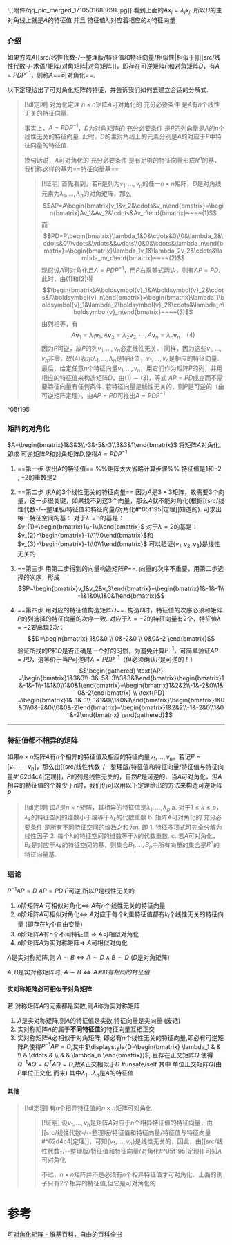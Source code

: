 


![[附件/qq_pic_merged_1710501683691.jpg]]
看到上面的$Ax_{i}=\lambda_{i}x_{i}$, 所以$D$的主对角线上就是$A$的特征值
并且 特征值$\lambda_{i}$对应着相应的$x_{i}$特征向量

### 介绍
如果方阵$A$[[src/线性代数-/--整理版/特征值和特征向量/相似性|相似于]][[src/线性代数-/-术语/矩阵/对角矩阵|对角矩阵]]，即存在可逆矩阵$P$和对角矩阵$D$，有$A=PDP^{-1}$，则称$A$==可对角化==.

以下定理给出了可对角化矩阵的特征，并告诉我们如何去建立合适的分解式.

> [!dl定理] 对角化定理
> $n\times n$矩阵$A$可对角化的 充分必要条件 是$A$有$n$个线性无关的特征向量.
> 
> 事实上，$A=PDP^{-1}$，$D$为对角矩阵的 充分必要条件 是$P$的列向量是$A$的$n$个线性无关的特征向量.
> 此时，$D$的主对角线上的元素分别是$A$的对应于$P$中特征向量的特征值.
> 
> 换句话说，$A$可对角化的 充分必要条件 是有足够的特征向量形成$R^{n}$的基，我们称这样的基为==特征向量基==
> > [!证明] 
> > 首先看到，若$P$是列为$v_1,\dots,v_{n}$的任一$n\times n$矩阵，$D$是对角线元素为$\lambda_{1},\dots,\lambda_n$的对角矩阵，那么
$$AP=A\begin{bmatrix}v_1&v_2&\cdots&v_n\end{bmatrix}=\begin{bmatrix}Av_1&Av_2&\cdots&Av_n\end{bmatrix}~~~~(1)$$
而
$$PD=P\begin{bmatrix}\lambda_1&0&\cdots&0\\0&\lambda_2&\cdots&0\\\vdots&\vdots&&\vdots\\0&0&\cdots&\lambda_n\end{bmatrix}=\begin{bmatrix}\lambda_1v_1&\lambda_2v_2&\cdots&\lambda_nv_n\end{bmatrix}~~~~(2)$$
现假设$A$可对角化且$A=PDP^{-1}$，用$P$右乘等式两边，则有$AP=PD$. 此时，由$(1)$和$(2)$得
$$\begin{bmatrix}A\boldsymbol{v}_1&A\boldsymbol{v}_2&\cdots&A\boldsymbol{v}_n\end{bmatrix}=\begin{bmatrix}\lambda_1\boldsymbol{v}_1&\lambda_2\boldsymbol{v}_2&\cdots&\lambda_n\boldsymbol{v}_n\end{bmatrix}~~~~(3)$$
由列相等，有
$$A\boldsymbol{v}_1=\lambda_1\boldsymbol{v}_1,A\boldsymbol{v}_2=\lambda_2\boldsymbol{v}_2,\cdots,A\boldsymbol{v}_n=\lambda_n\boldsymbol{v}_n~~~~(4)$$
因为$P$可逆，故$P$的列$v_1,\dots,v_{n}$必定线性无关．
同样，因为这些$v_1,\dots,v_{n}$非零，故$(4)$表示$\lambda_{1},\dots,\lambda_n$是特征值，$v_1,\dots,v_{n}$是相应的特征向量. 
最后，给定任意$n$个特征向量$v_1,\dots,v_{n}$，用它们作为矩阵$P$的列，并用相应的特征值来构造矩阵$D$，由$(1)\sim(3)$，等式 $AP=PD$成立而不需要特征向量有任何条件. 
若特征向量是线性无关的，则$P$是可逆的（由可逆矩阵定理），由$AP=PD$可推出$A=PDP^{-1}$

^05f195


### 矩阵的对角化 

$A=\begin{bmatrix}1&3&3\\-3&-5&-3\\3&3&1\end{bmatrix}$
将矩阵$A$对角化, 即求 可逆矩阵$P$和对角矩阵$D$,使得$A=PDP^{-1}$

1. ==第一步 求出A的特征值==
%%矩阵太大省略计算步骤%%
特征值是$1$和$-2$ , $-2$的重数是$2$

2. ==第二步 求A的3个线性无关的特征向量==
因为$A$是$3\times3$矩阵，故需要$3$个向量，这一步很关键，如果找不到这$3$个向量，那么$A$就不能对角化(根据[[src/线性代数-/--整理版/特征值和特征向量/对角化#^05f195|定理]]知道的).
可求出每一特征空间的基：
对于$λ=1$的基是：$v_{1}=\begin{bmatrix}1\\-1\\1\end{bmatrix}$
对于$λ=2$的基是：$v_{2}=\begin{bmatrix}-1\\1\\0\end{bmatrix}$和$v_{3}=\begin{bmatrix}-1\\0\\1\end{bmatrix}$
可以验证$\{v_{1},v_{2},v_{3}\}$是线性无关的

3. ==第三步 用第二步得到的向量构造矩阵$P$==.
向量的次序不重要，用第二步选择的次序，形成$$P=\begin{bmatrix}v_1&v_2&v_3\end{bmatrix}=\begin{bmatrix}1&-1&-1\\-1&1&0\\1&0&1\end{bmatrix}$$
4. ==第四步 用对应的特征值构造矩阵$D$==.
构造$D$时，特征值的次序必须和矩阵$P$的列选择的特征向量的次序一致. 对应于$λ=-2$的特征向量有$2$个，特征值$\lambda=-2$要出现$2$次：
$$D=\begin{bmatrix}
1&0&0 \\
0&-2&0 \\
0&0&-2
\end{bmatrix}$$
验证所找的$P$和$D$是否正确是一个好的习惯，为避免计算$P^{-1}$，可简单验证$AP=PD$，这等价于当$P$可逆时$A=PDP^{-1}$（但必须确认$P$是可逆的！）
$$\begin{gathered}
\text{AP} =\begin{bmatrix}1&3&3\\-3&-5&-3\\3&3&1\end{bmatrix}\begin{bmatrix}1&-1&-1\\-1&1&0\\1&0&1\end{bmatrix}=\begin{bmatrix}1&2&2\\-1&-2&0\\1&0&-2\end{bmatrix} \\
\text{PD} =\begin{bmatrix}1&-1&-1\\-1&1&0\\1&0&1\end{bmatrix}\begin{bmatrix}1&0&0\\0&-2&0\\0&0&-2\end{bmatrix}=\begin{bmatrix}1&2&2\\-1&-2&0\\1&0&-2\end{bmatrix} 
\end{gathered}$$

---

### 特征值都不相异的矩阵
如果$n\times n$矩阵$A$有$n$个相异的特征值及相应的特征向量$v_1,\dots,v_{n}$，若记$P=[v_{1}~~\dotsb~~v_n]$，那么由[[src/线性代数-/--整理版/特征值和特征向量/特征值与特征向量#^62d4c4|定理]]，$P$的列是线性无关的，自然$P$是可逆的．当$A$可对角化，但$A$相异的特征值的个数少于$n$时，我们仍可以用以下定理给出的方法来构造可逆矩阵$P$

> [!dl定理] 
> 设$A$是$n\times n$矩阵，其相异的特征值是$\lambda_{1},\dots,\lambda_p$
> a. 对于$1\leq k\leq p$，$λ_k$的特征空间的维数小于或等于$λ_k$的代数重数
> b. 矩阵$A$可对角化的 充分必要条件 是所有不同特征空间的维数之和为$n$.
> 	即
> 		1. 特征多项式可完全分解为线性因子
> 		2. 每个λ的特征空间的维数等于λ的代数重数.
> c. 若$A$可对角化，$B_k$是对应于$λ_k$的特征空间的基，则集合$B_1,\dots,B_{p}$中所有向量的集合是$R^{n}$的特征向量基.


### 结论
$P^{-1}AP=D$ 
$AP=PD$
$P$可逆,所以$P$是线性无关的
1. $n$阶矩阵$A$ 可相似对角化$\Longleftrightarrow$ $A$有$n$个线性无关的特征向量
2. $n$阶矩阵$A$可相似对角化$\Longleftrightarrow$ $A$对应于每个$k_{i}$重特征值都有$k_i$个线性无关的特征向量 (即存在$k_{i}$个自由变量)
3. $n$阶矩阵$A$有$n$个不同特征值 $\Longrightarrow$ $A$可相似对角化
4. $n$阶矩阵$A$为实对称矩阵$\Longrightarrow$ $A$可相似对角化

$A$是实对称矩阵,则 $A\sim B\Longleftrightarrow A\sim D\land B\sim D$ ($D$是对角矩阵)

$A,B$是实对称矩阵时, $A\sim B\Longleftrightarrow A和B有相同的特征值$

#### 实对称矩阵必可相似于对角矩阵
若 对称矩阵$A$的元素都是实数,则$A$称为实对称矩阵
1. $A$是实对称矩阵,则$A$的特征值是实数,特征向量是实向量 (废话)
2. 实对称矩阵$A$的属于**不同特征值**的特征向量互相正交
3. 实对称矩阵$A$必相似于对角矩阵, 即必有$n$个线性无关的特征向量,即必有可逆矩阵$P$,使得$P^{-1}AP=D$,其中$\displaystyle{D=\begin{bmatrix}  \lambda_1 & &  \\   & \ddots & \\ &  & \lambda_n  \end{bmatrix}}$, 且存在正交矩阵$Q$,使得$Q^{-1}AQ=Q^{T}AQ=D$,故$A$正交相似于$D$
     #unsafe/self  其中 单位正交矩阵$Q$(由$P$单位正交化 而来)
    其中$\lambda_{1}...\lambda_{n}$是$A$的特征值

#### 其他
> [!dl定理] 
> 有$n$个相异特征值的$n\times n$矩阵可对角化
> > [!证明] 
> > 设$v_1,\dots,v_{n}$是矩阵$A$对应于$n$个相异特征值的特征向量，由[[src/线性代数-/--整理版/特征值和特征向量/特征值与特征向量#^62d4c4|定理]]，可知$\{v_{1},\dots,v_n\}$是线性无关的，因此，由[[src/线性代数-/--整理版/特征值和特征向量/对角化#^05f195|定理]] 可知$A$可对角化
> > 
> > 不过，$n\times n$矩阵并不是必须有$n$个相异特征值才可对角化．上面的例子只有2个相异的特征值,但它是可对角化的


# 参考
[可对角化矩阵 - 维基百科，自由的百科全书](https://zh.wikipedia.org/zh-hans/%E5%8F%AF%E5%AF%B9%E8%A7%92%E5%8C%96%E7%9F%A9%E9%98%B5)

